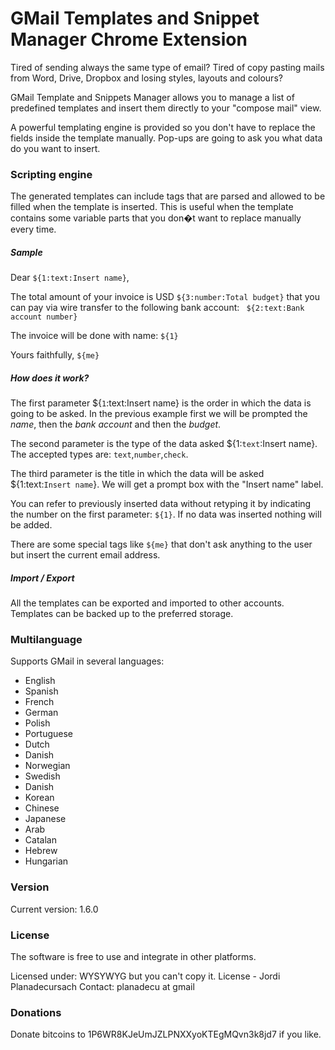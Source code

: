 GMail Templates and Snippet Manager Chrome Extension
====================================================

Tired of sending always the same type of email? Tired of copy pasting mails from Word, Drive, Dropbox and losing styles, layouts and colours?

GMail Template and Snippets Manager allows you to manage a list of predefined templates and insert them directly to your "compose mail" view.

A powerful templating engine is provided so you don't have to replace the fields inside the template manually. Pop-ups are going to ask you what data do you want to insert.
### Scripting engine

The generated templates can include tags that are parsed and allowed to be filled when the template is inserted. This is useful when the template contains some variable parts that you don�t want to replace manually every time.

##### Sample

Dear `${1:text:Insert name}`,

The total amount of your invoice is USD `${3:number:Total budget}` that you can pay via wire transfer to the following bank account: ` ${2:text:Bank account number}`

The invoice will be done with name: `${1}`

Yours faithfully,
`${me}`

##### How does it work?

The first parameter  ${`1`:text:Insert name} is the order in which the data is going to be asked. In the previous example first we will be prompted the <i>name</i>, then the <i>bank account</i> and then the <i>budget</i>.

The second parameter is the type of the data asked ${1:`text`:Insert name}. The accepted types are: `text`,`number`,`check`.

The third parameter is the title in which the data will be asked ${1:text:`Insert name`}. We will get a prompt box with the "Insert name" label.

You can refer to previously inserted data without retyping it by indicating the number on the first parameter: `${1}`. If no data was inserted nothing will be added.

There are some special tags like `${me}` that don't ask anything to the user but insert the current email address.

##### Import / Export

All the templates can be exported and imported to other accounts. Templates can be backed up to the preferred storage.

### Multilanguage
Supports GMail in several languages:
* English
* Spanish
* French
* German
* Polish
* Portuguese
* Dutch
* Danish
* Norwegian
* Swedish
* Danish
* Korean
* Chinese
* Japanese
* Arab
* Catalan
* Hebrew
* Hungarian

### Version

Current version: 1.6.0

### License
The software is free to use and integrate in other platforms. 

Licensed under: WYSYWYG but you can't copy it. License - Jordi Planadecursach
Contact: planadecu at gmail

### Donations
Donate bitcoins to 1P6WR8KJeUmJZLPNXXyoKTEgMQvn3k8jd7 if you like.
